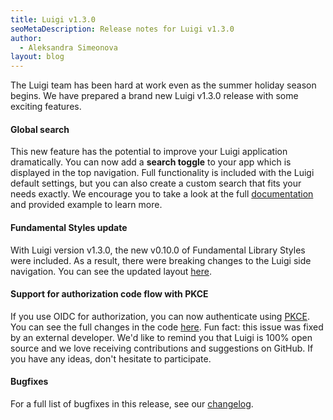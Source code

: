 ```yaml
---
title: Luigi v1.3.0
seoMetaDescription: Release notes for Luigi v1.3.0
author:
  - Aleksandra Simeonova
layout: blog
---
```


The Luigi team has been hard at work even as the summer holiday season begins. We have prepared a brand new Luigi v1.3.0 release with some exciting features.
<!-- Excerpt -->

#### Global search

This new feature has the potential to improve your Luigi application dramatically. You can now add a **search toggle** to your app which is displayed in the top navigation. Full functionality is included with the Luigi default settings, but you can also create a custom search that fits your needs exactly. We encourage you to take a look at the full [documentation](https://docs.luigi-project.io/docs/global-search) and provided example to learn more.

#### Fundamental Styles update

With Luigi version v1.3.0, the new v0.10.0 of Fundamental Library Styles were included. As a result, there were breaking changes to the Luigi side navigation. You can see the updated layout [here](https://sap.github.io/fundamental-styles/?path=/docs/sap-fiori-deprecated-components-side-navigation--docs).

#### Support for authorization code flow with PKCE

If you use OIDC for authorization, you can now authenticate using [PKCE](https://oauth.net/2/pkce/). You can see the full changes in the code [here](https://github.com/luigi-project/luigi/pull/1478). Fun fact: this issue was fixed by an external developer. We'd like to remind you that Luigi is 100% open source and we love receiving contributions and suggestions on GitHub. If you have any ideas, don't hesitate to participate.

#### Bugfixes

For a full list of bugfixes in this release, see our [changelog](https://github.com/luigi-project/luigi/blob/main/CHANGELOG.md).